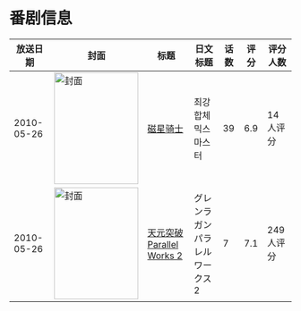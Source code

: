 # 番剧信息

|放送日期|封面|标题|日文标题|话数|评分|评分人数|
|---|---|---|---|---|---|---|
|2010-05-26|<img src="//lain.bgm.tv/pic/cover/c/b9/3e/24354_8hHH7.jpg" alt="封面" style="width:150px;height:200px;object-fit:cover;">|[磁星骑士](https://bangumi.tv/subject/24354)|최강합체 믹스마스터|39|6.9|14人评分|
|2010-05-26|<img src="//lain.bgm.tv/pic/cover/c/ed/5d/84758_Fh7rB.jpg" alt="封面" style="width:150px;height:200px;object-fit:cover;">|[天元突破 Parallel Works 2](https://bangumi.tv/subject/84758)|グレンラガン パラレルワークス2|7|7.1|249人评分|
